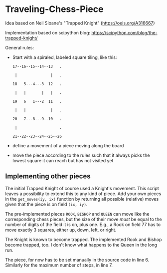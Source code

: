 # Traveling-Chess-Piece

Idea based on Neil Sloane's "Trapped Knight" (https://oeis.org/A316667)

Implementation based on scipython blog: https://scipython.com/blog/the-trapped-knight/

General rules:

* Start with a spiraled, labeled square tiling, like this:

      17--16--15--14--13   .

       |               |   .

      18   5---4---3  12   .

       |   |       |   |   .

      19   6   1---2  11   .

       |   |           |   .

      20   7---8---9--10   .

       |                   .

      21--22--23--24--25--26
      
* define a movement of a piece moving along the board

* move the piece according to the rules such that it always picks the lowest square it can reach but has not visited yet


## Implementing other pieces

The initial Trapped Knight of course used a Knight's movement. This script leaves a possibility to extend this to any kind of piece. Add your own pieces in the ```get_moves(iy, ix)``` function by returning all possible (relative) moves given that the piece is on field ```(ix, iy)```.

The pre-implemented pieces ```ROOK```, ```BISHOP``` and ```QUEEN``` can move like the corresponding chess pieces, but the size of their move *must* be equal to the number of digits of the field it is on, plus one. E.g., a Rook on field 77 has to move exactly 3 squares, either up, down, left, or right.

The Knight is known to become trapped. The implemented Rook and Bishop become trapped, too. I don't know what happens to the Queen in the long run.

The piece, for now has to be set manually in the source code in line 6. Similarly for the maximum number of steps, in line 7.
